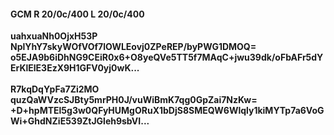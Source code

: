 #### GCM R 20/0c/400 L 20/0c/400
**uahxuaNh0OjxH53P**<br/>**NplYhY7skyWOfVOf7lOWLEovj0ZPeREP/byPWG1DMOQ=**<br/>**o5EJA9b6iDhNG9CEiR0x6+O8yeQVe5TT5f7MAqC+jwu39dk/oFbAFr5dYErKlElE3EzX9H1GFV0yj0wK...**<br/><br/>
**R7kqDqYpFa7Zi2MO**<br/>**quzQaWVzcSJBty5mrPH0J/vuWiBmK7qg0GpZai7NzKw=**<br/>**+D+hpMTEl5g3w0QFyHUMgORuX1bDjS8SMEQW6Wlqly1kiMYTp7a6VoGWi+GhdNZiE539ZtJGleh9sbVI...**
